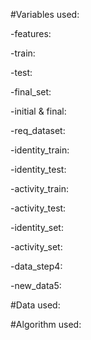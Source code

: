 #Variables used:

-features:

-train:

-test:

-final_set:

-initial & final: 

-req_dataset:

-identity_train:

-identity_test:

-activity_train:

-activity_test:

-identity_set:

-activity_set:

-data_step4:

-new_data5:

#Data used:




#Algorithm used:
